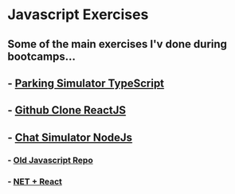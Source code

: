 # Javascript Exercises
## Some of the main exercises I'v done during bootcamps...

## - [Parking Simulator TypeScript](https://github.com/lucasgarciadev22/JS-Typescript-ReactJS-NodeJS/tree/master/typescript/estacionamentoTypescript)
## - [Github Clone ReactJS](https://github.com/lucasgarciadev22/JS-Typescript-ReactJS-NodeJS/tree/master/reactJs/desafio-projeto-dio/github-react)
## - [Chat Simulator NodeJs](https://github.com/lucasgarciadev22/JS-Typescript-ReactJS-NodeJS/tree/master/nodeJs/node-websockets-master)
### - [Old Javascript Repo](https://github.com/lucasgarciadev22/JavaScript-Projects)

### - [NET + React](https://github.com/lucasgarciadev22/ReactNET)

